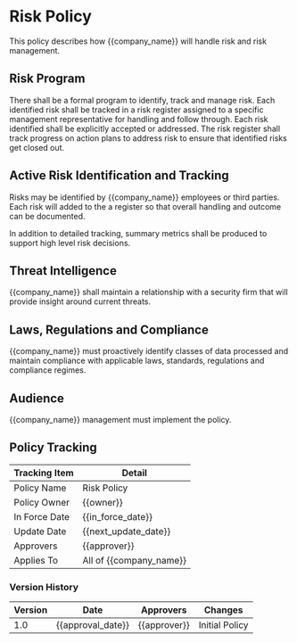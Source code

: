 # Risk Policy

This policy describes how {{company_name}} will handle risk and risk management.

## Risk Program

There shall be a formal program to identify, track and manage risk.  Each identified risk shall be tracked in a risk register assigned to a specific management representative for handling and follow through.  Each risk identified shall be explicitly accepted or addressed.  The risk register shall track progress on action plans to address risk to ensure that identified risks get closed out.

## Active Risk Identification and Tracking

Risks may be identified by {{company_name}} employees or third parties.  Each risk will added to the a register so that overall handling and outcome can be documented.

In addition to detailed tracking, summary metrics shall be produced to support high level risk decisions.

## Threat Intelligence

{{company_name}} shall maintain a relationship with a security firm that will provide insight around current threats.

## Laws, Regulations and Compliance

{{company_name}} must proactively identify classes of data processed and maintain compliance with applicable laws, standards, regulations and compliance regimes.

## Audience

{{company_name}} management must implement the policy.

## Policy Tracking

| Tracking Item   | Detail |
|-----------------|--------|
| Policy Name     | Risk Policy |
| Policy Owner    | {{owner}}  |
| In Force Date   | {{in_force_date}} |
| Update Date     | {{next_update_date}} |
| Approvers       | {{approver}} |
| Applies To      | All of {{company_name}} |

### Version History

| Version | Date | Approvers | Changes |
|--|--|--|--|
| 1.0 | {{approval_date}} | {{approver}} | Initial Policy |
